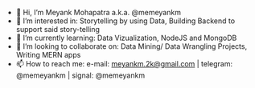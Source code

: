 - 👋 Hi, I’m Meyank Mohapatra a.k.a. @memeyankm
- 👀 I’m interested in: Storytelling by using Data, Building Backend to support said story-telling
- 🌱 I’m currently learning: Data Vizualization, NodeJS and MongoDB
- 💞️ I’m looking to collaborate on: Data Mining/ Data Wrangling Projects, Writing MERN apps 
- 📫 How to reach me: e-mail: meyankm.2k@gmail.com | telegram: @memeyankm | signal: @memeyankm

<!---
memeyankm/memeyankm is a ✨ special ✨ repository because its `README.md` (this file) appears on your GitHub profile.
You can click the Preview link to take a look at your changes.
--->
